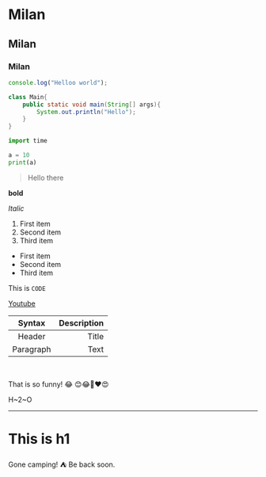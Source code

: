# Milan

## Milan

### Milan

```js
console.log("Helloo world");
```

```java
class Main{
    public static void main(String[] args){
        System.out.println("Hello");
    }
}
```

```py
import time

a = 10
print(a)
```

> Hello there

**bold**

_Italic_

1. First item
2. Second item
3. Third item

- First item
- Second item
- Third item

This is `CODE`

[Youtube](https://youtube.com)

<!--
![Image alt](https://images.unsplash.com/photo-1691866071271-cac340425fc9?ixlib=rb-4.0.3&ixid=M3wxMjA3fDB8MHx0b3BpYy1mZWVkfDE5fGJvOGpRS1RhRTBZfHxlbnwwfHx8fHw%3D&auto=format&fit=crop&w=500&q=60) -->

|  Syntax   | Description |
| :-------: | ----------: |
|  Header   |       Title |
| Paragraph |        Text |

<br/>

That is so funny! :joy:
😊😂🤣❤😍

H~2~O

---

<h1>This is h1</h1>

Gone camping! :tent: Be back soon.